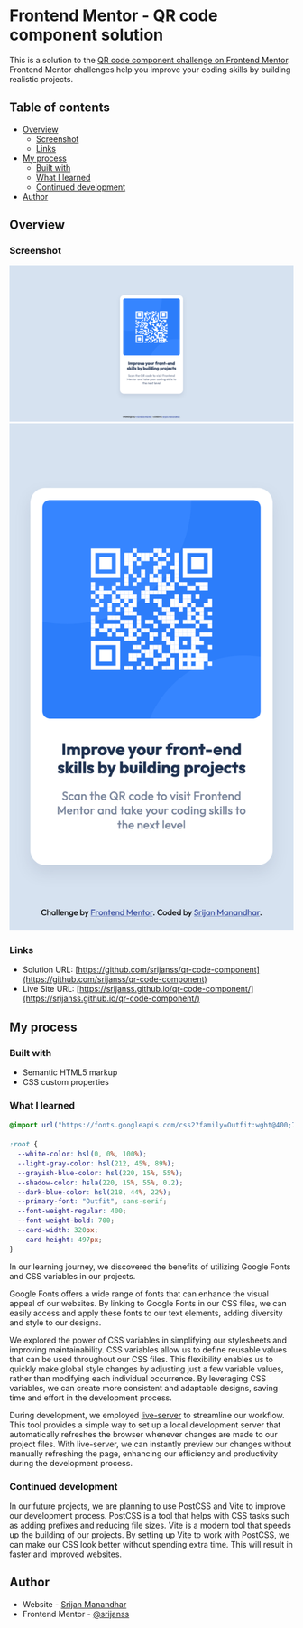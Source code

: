 # Frontend Mentor - QR code component solution

This is a solution to the [QR code component challenge on Frontend Mentor](https://www.frontendmentor.io/challenges/qr-code-component-iux_sIO_H). Frontend Mentor challenges help you improve your coding skills by building realistic projects.

## Table of contents

- [Overview](#overview)
  - [Screenshot](#screenshot)
  - [Links](#links)
- [My process](#my-process)
  - [Built with](#built-with)
  - [What I learned](#what-i-learned)
  - [Continued development](#continued-development)
- [Author](#author)

## Overview

### Screenshot

![](./images/desktop-screenshot.png)
![](./images/mobile-screenshot.png)

### Links

- Solution URL: [https://github.com/srijanss/qr-code-component](https://github.com/srijanss/qr-code-component)
- Live Site URL: [https://srijanss.github.io/qr-code-component/](https://srijanss.github.io/qr-code-component/)

## My process

### Built with

- Semantic HTML5 markup
- CSS custom properties

### What I learned

```css
@import url("https://fonts.googleapis.com/css2?family=Outfit:wght@400;700&display=swap");

:root {
  --white-color: hsl(0, 0%, 100%);
  --light-gray-color: hsl(212, 45%, 89%);
  --grayish-blue-color: hsl(220, 15%, 55%);
  --shadow-color: hsla(220, 15%, 55%, 0.2);
  --dark-blue-color: hsl(218, 44%, 22%);
  --primary-font: "Outfit", sans-serif;
  --font-weight-regular: 400;
  --font-weight-bold: 700;
  --card-width: 320px;
  --card-height: 497px;
}
```

In our learning journey, we discovered the benefits of utilizing Google Fonts and CSS variables in our projects.

Google Fonts offers a wide range of fonts that can enhance the visual appeal of our websites. By linking to Google Fonts in our CSS files, we can easily access and apply these fonts to our text elements, adding diversity and style to our designs.

We explored the power of CSS variables in simplifying our stylesheets and improving maintainability. CSS variables allow us to define reusable values that can be used throughout our CSS files. This flexibility enables us to quickly make global style changes by adjusting just a few variable values, rather than modifying each individual occurrence. By leveraging CSS variables, we can create more consistent and adaptable designs, saving time and effort in the development process.

During development, we employed [live-server](https://www.npmjs.com/package/live-server) to streamline our workflow. This tool provides a simple way to set up a local development server that automatically refreshes the browser whenever changes are made to our project files. With live-server, we can instantly preview our changes without manually refreshing the page, enhancing our efficiency and productivity during the development process.

### Continued development

In our future projects, we are planning to use PostCSS and Vite to improve our development process. PostCSS is a tool that helps with CSS tasks such as adding prefixes and reducing file sizes. Vite is a modern tool that speeds up the building of our projects. By setting up Vite to work with PostCSS, we can make our CSS look better without spending extra time. This will result in faster and improved websites.

## Author

- Website - [Srijan Manandhar](ttps://github.com/srijanss)
- Frontend Mentor - [@srijanss](https://www.frontendmentor.io/profile/srijanss)
